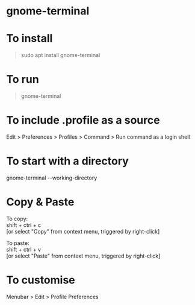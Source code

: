 # gnome-terminal

# To install

> sudo apt install gnome-terminal

# To run

> gnome-terminal

# To include .profile as a source

Edit > Preferences > Profiles > Command > Run command as a login shell

# To start with a directory
gnome-terminal --working-directory

# Copy & Paste

To copy:<br>
shift + ctrl + c<br>
[or select "Copy" from context menu, triggered by right-click]

To paste:<br>
shift + ctrl + v<br>
[or select "Paste" from context menu, triggered by right-click]

# To customise

Menubar > Edit > Profile Preferences

